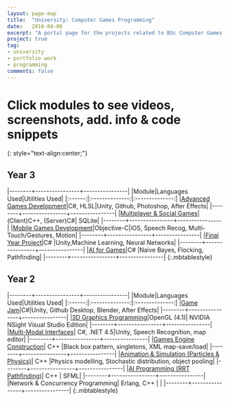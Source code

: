 ```yaml
---
layout: page-map
title:  "University: Computer Games Programming"
date:   2016-04-06
excerpt: "A portal page for the projects related to BSc Computer Games Programming @ Teesside University"
project: true
tag:
- university
- portfolio work
- programming
comments: false
---
```


Click modules to see videos, screenshots, add. info & code snippets
=====
{: style="text-align:center;"}

Year 3
-----

 |--------+----------------+----------------|
 |Module|Languages Used|Utilities Used|
 |:------:|:--------------:|:--------------:|
 |<a href= "https://wearywanderer.github.io/AGD/">Advanced Games Development</a>|C#, HLSL|Unity, Github, Photoshop, After Effects|
 |--------+----------------+----------------|
 |<a href= "https://wearywanderer.github.io/MSG/">Multiplayer & Social Games</a>|(Client)C++, (Server)C#| SQLite|
 |--------+----------------+----------------|
 |<a href= "https://wearywanderer.github.io/MGD/">Mobile Games Development</a>|Objective-C|iOS, Speech Recog, Multi-Touch/Gestures, Motion|
 |--------+----------------+----------------|
 |<a href= "https://wearywanderer.github.io/FYP/">Final Year Project</a>|C# |Unity,Machine Learning, Neural Networks|
 |--------+----------------+----------------|
 |<a href= "https://wearywanderer.github.io/AI/">AI for Games</a>|C# |Naive Bayes, Flocking, Pathfinding|
 |--------+----------------+----------------|
 {:.mbtablestyle}

Year 2
-----

 |--------+----------------+----------------|
 |Module|Languages Used|Utilities Used|
 |:------:|:--------------:|:--------------:|
 |<a href= "https://wearywanderer.github.io/CLMRTS/">Game Jam</a>|C#|Unity, Github Desktop, Blender, After Effects|
 |--------+----------------+----------------|
 |<a href= "https://wearywanderer.github.io/3DGP/">3D Graphics Programming</a>|OpenGL (4.1)| NVIDIA NSight Visual Studio Edition|
 |--------+----------------+----------------|
 |<a href= "https://wearywanderer.github.io/MMI/">Multi-Modal Interfaces</a>| C#, .NET 4.5|Unity, Speech Recognition, map editor|
 |--------+----------------+----------------|
 |<a href= "https://wearywanderer.github.io/GEC/">Games Engine Construction</a>| C++ |Black box pattern, singletons, XML map-save/load|
 |--------+----------------+----------------|
 |<a href= "https://wearywanderer.github.io/AS/">Animation & Simulation (Particles & Physics)</a>| C++ |Physics modelling, Stochastic distribution, object pooling|
 |--------+----------------+----------------|
 |<a href= "https://wearywanderer.github.io/AI1/">AI Programming (RRT Pathfinding)</a>| C++ | SFML|
 |--------+----------------+----------------|
 |Network & Concurrency Programming| Erlang, C++ | |
 |--------+----------------+----------------|
 {:.mbtablestyle}
 

      
